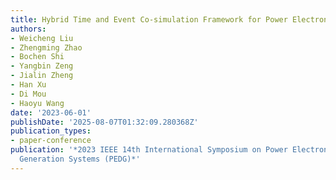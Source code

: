 ```yaml
---
title: Hybrid Time and Event Co-simulation Framework for Power Electronics Systems
authors:
- Weicheng Liu
- Zhengming Zhao
- Bochen Shi
- Yangbin Zeng
- Jialin Zheng
- Han Xu
- Di Mou
- Haoyu Wang
date: '2023-06-01'
publishDate: '2025-08-07T01:32:09.280368Z'
publication_types:
- paper-conference
publication: '*2023 IEEE 14th International Symposium on Power Electronics for Distributed
  Generation Systems (PEDG)*'
---
```

